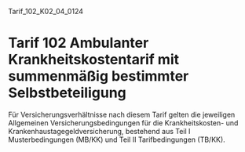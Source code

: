 Tarif_102_K02_04_0124
# Tarif 102 Ambulanter Krankheitskostentarif mit summenmäßig bestimmter Selbstbeteiligung

Für Versicherungsverhältnisse nach diesem Tarif gelten die jeweiligen Allgemeinen Versicherungsbedingungen für die Krankheitskosten- und Krankenhaustagegeldversicherung, bestehend aus Teil I Musterbedingungen (MB/KK) und Teil II Tarifbedingungen (TB/KK).
